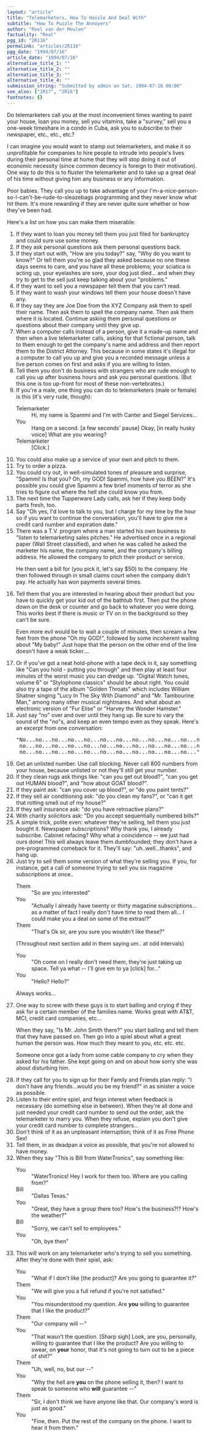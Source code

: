 ```yaml
---
layout: "article"
title: "Telemarketers, How To Hassle And Deal With"
subtitle: "How To Puzzle The Annoyers"
author: "Roel van der Meulen"
factuality: "Real"
pgg_id: "2R116"
permalink: "articles/2R116"
pgg_date: "1994/07/16"
article_date: "1994/07/16"
alternative_title_1: ""
alternative_title_2: ""
alternative_title_3: ""
alternative_title_4: ""
submission_string: "Submitted by admin on Sat, 1994-07-16 00:00"
see_also: ["1R17", "2R16"]
footnotes: {}
---
```

<div>
<p>Do telemarketers call you at the most inconvenient times wanting to paint your house, loan you money, sell you vitamins, take a "survey," sell you a one-week timeshare in a condo in Cuba, ask you to subscribe to their newspaper, etc., etc., etc.?</p>
<p>I can imagine you would want to stamp out telemarketers, and make it so unprofitable for companies to hire people to intrude into people's lives during their personal time at home that they will stop doing it out of economic necessity (since common decency is foreign to their motivation). One way to do this is to fluster the telemarketer and to take up a great deal of his time without giving him any business or any information.</p>
<p>Poor babies. They call you up to take advantage of your I'm-a-nice-person- so-I-can't-be-rude-to-sleazebags programming and they never know what hit them. It's more rewarding if they are never quite sure whether or how they've been had.</p>
<p>Here's a list on how you can make them miserable:</p>
<ol>
<li value="1">If they want to loan you money tell them you just filed for bankruptcy and could sure use some money.</li>
<li value="2">If they ask personal questions ask them personal questions back.</li>
<li value="3">If they start out with, "How are you today?" say, "Why do you want to know?" Or tell them you're so glad they asked because no one these days seems to care, and you have all these problems; your sciatica is acting up, your eyelashes are sore, your dog just died... and when they try to get to the sell just keep talking about your "problems."</li>
<li value="4">If they want to sell you a newspaper tell them that you can't read.</li>
<li value="5">If they want to wash your windows tell them your house doesn't have any.</li>
<li value="6">If they say they are Joe Doe from the XYZ Company ask them to spell their name. Then ask them to spell the company name. Then ask them where it is located. Continue asking them personal questions or questions about their company until they give up.</li>
<li value="7">When a computer calls instead of a person, give it a made-up name and then when a live telemarketer calls, asking for that fictional person, talk to them enough to get the company's name and address and then report them to the District Attorney. This because in some states it's illegal for a computer to call you up and give you a recorded message unless a live person comes on first and asks if you are willing to listen.</li>
<li value="8">Tell them you don't do business with strangers who are rude enough to call you up after business hours and ask you personal questions. (But this one is too up-front for most of these non-vertebrates.)</li>
<li value="9">If you're a male, one thing you can do to telemarketers (male or female) is this (it's very rude, though):
<dl compact>
<dt>Telemarketer</dt>
<dd>Hi, my name is Spammi and I'm with Canter and Siegel Services...</dd>
<dt>You</dt>
<dd>Hang on a second. [a few seconds' pause] Okay, [in really husky voice] What are you wearing?</dd>
<dt>Telemarketer</dt>
<dd>[Click.]</dd>
</dl>
</li>
<li value="10">You could also make up a service of your own and pitch to them.</li>
<li value="11">Try to order a pizza.</li>
<li value="12">You could cry out, in well-simulated tones of pleasure and surprise, "Spammi! Is that you? Oh, my GOD! Spammi, how have you BEEN?" It's possible you could give Spammi a few brief moments of terror as she tries to figure out where the hell she could know you from.</li>
<li value="13">The next time the Tupperware Lady calls, ask her if they keep body parts fresh, too.</li>
<li value="14">Say "Oh yes, I'd love to talk to you, but I charge for my time by the hour so if you want to continue the conversation, you'll have to give me a credit card number and expiration date."</li>
<li value="15">There was a T.V. program where a man started his own business to "listen to telemarketing sales pitches." He advertised once in a regional paper (Wall Street classified), and when he was called he asked the marketer his name, the company name, and the company's billing address. He allowed the company to pitch their product or service.
<p>He then sent a bill for (you pick it, let's say $50) to the company. He then followed through in small claims court when the company didn't pay. He actually has won payments several times.</p>
</li>
<li value="16">Tell them that you are interested in hearing about their product but you have to quickly get your kid out of the bathtub first. Then put the phone down on the desk or counter and go back to whatever you were doing. This works best if there is music or TV on in the background so they can't be sure.
<p>Even more evil would be to wait a couple of minutes, then scream a few feet from the phone "Oh my GOD!", followed by some incoherent wailing about "My baby!" Just hope that the person on the other end of the line doesn't have a weak ticker....</p>
</li>
<li value="17">Or if you've got a neat hold-phone with a tape deck in it, say something like "Can you hold - putting you through" and then play at least four minutes of the worst music you can dredge up. "Digital Watch tunes, volume 6" or "Stylophone classics" should be about right. You could also try a tape of the album "Golden Throats" which includes William Shatner singing "Lucy In The Sky With Diamond" and "Mr. Tambourine Man," among many other musical nightmares. And what about an electronic version of "Fur Elise" or "Harvey the Wonder Hamster."</li>
<li value="18">Just say "no" over and over until they hang up. Be sure to vary the sound of the "no"s, and keep an even tempo even as they speak. Here's an excerpt from one conversation:
<pre>
"No...no...no...no...no...no...no...no...no...no...no...no...
 no...no...no...no...no...no...no...no...no...no...no...no...
 no...no...no...no...no...no...no...no...no...no...no..."
</pre>
</li>
<li value="19">Get an unlisted number. Use call blocking. Never call 800 numbers from your house, because unlisted or not they'll still get your number.</li>
<li value="20">If they clean rugs ask things like: "can you get out blood?", "can you get out HUMAN blood?", and "how about GOAT blood?".</li>
<li value="21">If they paint ask: "can you cover up blood?", or "do you paint tents?"</li>
<li value="22">If they sell air conditioning ask: "do you clean my fans?", or "can it get that rotting smell out of my house?"</li>
<li value="23">If they sell insurance ask: "do you have retroactive plans?"</li>
<li value="24">With charity solicitors ask: "Do you accept sequentially numbered bills?"</li>
<li value="25">A simple trick, polite even: whatever they're selling, tell them you just bought it. Newspaper subscriptions? Why thank you, I already subscribe. Cabinet refacing? Why what a coincidence -- we just had ours done! This will always leave them dumbfounded; they don't have a pre-programmed comeback for it. They'll say: "uh..well...thanks", and hang up.</li>
<li value="26">Just try to sell them some version of what they're selling you. If you, for instance, get a call of someone trying to sell you six magazine subscriptions at once..
<dl compact>
<dt>Them</dt>
<dd>"So are you interested"</dd>
<dt>You</dt>
<dd>"Actually I already have twenty or thirty magazine subscriptions... as a matter of fact I really don't have time to read them all... I could make you a deal on some of the extras!?"</dd>
<dt>Them</dt>
<dd>"That's Ok sir, are you sure you wouldn't like these?"</dd>
</dl>
<p>(Throughout next section add in them saying um.. at odd intervals)</p>
<dl compact>
<dt>You</dt>
<dd>"Oh come on I really don't need them, they're just taking up space. Tell ya what -- I'll give em to ya [click] for..."</dd>
<dt>You</dt>
<dd>"Hello? Hello?"</dd>
</dl>
<p>Always works...</p>
</li>
<li value="27">One way to screw with these guys is to start balling and crying if they ask for a certain member of the families name. Works great with AT&amp;T, MCI, credit card companies, etc...
<p>When they say, "Is Mr. John Smith there?" you start balling and tell them that they have passed on. Then go into a spiel about what a great human the person was. How much they meant to you, etc. etc. etc.</p>
<p>Someone once got a lady from some cable company to cry when they asked for his father. She kept going on and on about how sorry she was about disturbing him.</p>
</li>
<li value="28">If they call for you to sign up for their Family and Friends plan reply: "I don't have any friends...would you be my friend?" in as sinister a voice as possible.</li>
<li value="29">Listen to their entire spiel, and feign interest when feedback is necessary (do something else in between). When they're all done and just needed your credit card number to send out the order, ask the telemarketer to marry you. When they refuse, explain you don't give your credit card number to complete strangers...</li>
<li value="30">Don't think of it as an unpleasant interruption; think of it as Free Phone Sex!</li>
<li value="31">Tell them, in as deadpan a voice as possible, that you're not allowed to have money.</li>
<li value="32">When they say "This is Bill from WaterTronics", say something like:
<dl compact>
<dt>You</dt>
<dd>"WaterTronics! Hey I work for them too. Where are you calling from?"</dd>
<dt>Bill</dt>
<dd>"Dallas Texas."</dd>
<dt>You</dt>
<dd>"Great, they have a group there too? How's the business?!? How's the weather?"</dd>
<dt>Bill</dt>
<dd>"Sorry, we can't sell to employees."</dd>
<dt>You</dt>
<dd>"Oh, bye then"</dd>
</dl>
</li>
<li value="33">This will work on any telemarketer who's trying to sell you something. After they're done with their spiel, ask:
<dl compact>
<dt>You</dt>
<dd>"What if I don't like [the product]? Are you going to guarantee it?"</dd>
<dt>Them</dt>
<dd>"We will give you a full refund if you're not satisfied."</dd>
<dt>You</dt>
<dd>"You misunderstood my question. Are <strong>you</strong> willing to guarantee that I like the product?"</dd>
<dt>Them</dt>
<dd>"Our company will --"</dd>
<dt>You</dt>
<dd>"That wasn't the question. [Sharp sigh] Look, are you, personally, willing to guarantee that I like the product? Are you willing to swear, on <strong>your</strong> honor, that it's not going to turn out to be a piece of shit?"</dd>
<dt>Them</dt>
<dd>"Uh, well, no, but our --"</dd>
<dt>You</dt>
<dd>"Why the hell are <strong>you</strong> on the phone selling it, then? I want to speak to someone who <strong>will</strong> guarantee --"</dd>
<dt>Them</dt>
<dd>"Sir, I don't think we have anyone like that. Our company's word is just as good."</dd>
<dt>You</dt>
<dd>"Fine, then. Put the rest of the company on the phone. I want to hear it from them."</dd>
</dl>
</li>
</ol>
</div>
